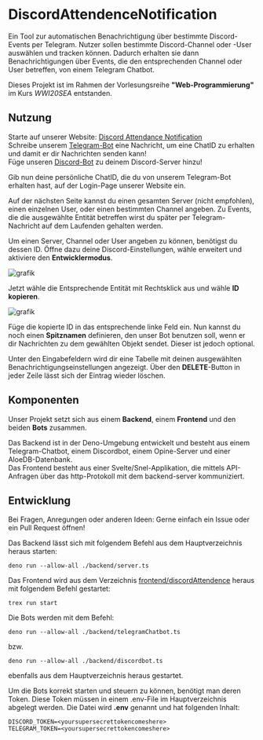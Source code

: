 # DiscordAttendenceNotification

Ein Tool zur automatischen Benachrichtigung über bestimmte Discord-Events per Telegram. Nutzer sollen bestimmte Discord-Channel oder -User auswählen und tracken können. Dadurch erhalten sie dann Benachrichtigungen über Events, die den entsprechenden Channel oder User betreffen, von einem Telegram Chatbot.

Dieses Projekt ist im Rahmen der Vorlesungsreihe **"Web-Programmierung"** im Kurs _WWI20SEA_ entstanden.

## Nutzung

Starte auf unserer Website: [Discord Attendance Notification](http://5.45.107.109:8800/)  
Schreibe unserem [Telegram-Bot](https://t.me/discordattendancenotificationbot) eine Nachricht, um eine ChatID zu erhalten und damit er dir Nachrichten senden kann!  
Füge unseren [Discord-Bot](https://discord.com/api/oauth2/authorize?client_id=946429904260595712&permissions=8&scope=bot) zu deinem Discord-Server hinzu!

Gib nun deine persönliche ChatID, die du von unserem Telegram-Bot erhalten hast, auf der Login-Page unserer Website ein.

Auf der nächsten Seite kannst du einen gesamten Server (nicht empfohlen), einen einzelnen User, oder einen bestimmten Channel angeben. Zu Events, die die ausgewählte Entität betreffen wirst du später per Telegram-Nachricht auf dem Laufenden gehalten werden.

Um einen Server, Channel oder User angeben zu können, benötigst du dessen ID. Öffne dazu deine Discord-Einstellungen, wähle erweitert und aktiviere den **Entwicklermodus**.

![grafik](https://user-images.githubusercontent.com/73344489/163879997-8516f8b1-7393-4f46-ac55-cfdc30724f6e.png)

Jetzt wähle die Entsprechende Entität mit Rechtsklick aus und wähle **ID kopieren**.

![grafik](https://user-images.githubusercontent.com/73344489/163880185-7a99510b-7ef1-4944-9bfa-559994204056.png)

Füge die kopierte ID in das entsprechende linke Feld ein. Nun kannst du noch einen **Spitznamen** definieren, den unser Bot benutzen soll, wenn er dir Nachrichten zu dem gewählten Objekt sendet. Dieser ist jedoch optional.

Unter den Eingabefeldern wird dir eine Tabelle mit deinen ausgewählten Benachrichtigungseinstellungen angezeigt. Über den **DELETE**-Button in jeder Zeile lässt sich der Eintrag wieder löschen.

## Komponenten

Unser Projekt setzt sich aus einem **Backend**, einem **Frontend** und den beiden **Bots** zusammen.

Das Backend ist in der Deno-Umgebung entwickelt und besteht aus einem Telegram-Chatbot, einem Discordbot, einem Opine-Server und einer AloeDB-Datenbank.  
Das Frontend besteht aus einer Svelte/Snel-Applikation, die mittels API-Anfragen über das http-Protokoll mit dem backend-server kommuniziert.

## Entwicklung

Bei Fragen, Anregungen oder anderen Ideen: Gerne einfach ein Issue oder ein Pull Request öffnen!

Das Backend lässt sich mit folgendem Befehl aus dem Hauptverzeichnis heraus starten:
```
deno run --allow-all ./backend/server.ts
```

Das Frontend wird aus dem Verzeichnis [frontend/discordAttendence](/frontend/discordAttendence) heraus mit folgendem Befehl gestartet:
```
trex run start
```

Die Bots werden mit dem Befehl:
```
deno run --allow-all ./backend/telegramChatbot.ts
```
bzw.
```
deno run --allow-all ./backend/discordbot.ts
```
ebenfalls aus dem Hauptverzeichnis heraus gestartet.

Um die Bots korrekt starten und steuern zu können, benötigt man deren Token. Diese Token müssen in einem .env-File im Hauptverzeichnis abgelegt werden. Die Datei wird **.env** genannt und hat folgenden Inhalt:
```
DISCORD_TOKEN=<yoursupersecrettokencomeshere>
TELEGRAM_TOKEN=<yoursupersecrettokencomeshere>
```

